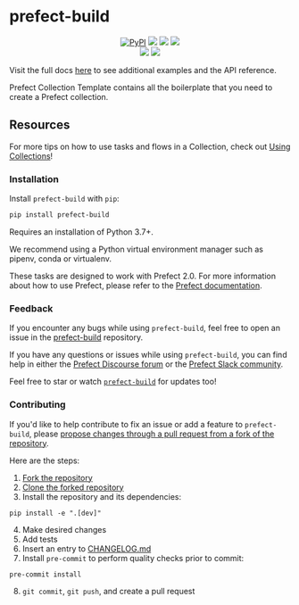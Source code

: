 # prefect-build

<p align="center">
    <!--- Insert a cover image here -->
    <!--- <br> -->
    <a href="https://pypi.python.org/pypi/prefect-build/" alt="PyPI version">
        <img alt="PyPI" src="https://img.shields.io/pypi/v/prefect-build?color=0052FF&labelColor=090422"></a>
    <a href="https://github.com/prefecthq/prefect-build/" alt="Stars">
        <img src="https://img.shields.io/github/stars/prefecthq/prefect-build?color=0052FF&labelColor=090422" /></a>
    <a href="https://pepy.tech/badge/prefect-build/" alt="Downloads">
        <img src="https://img.shields.io/pypi/dm/prefect-build?color=0052FF&labelColor=090422" /></a>
    <a href="https://github.com/prefecthq/prefect-build/pulse" alt="Activity">
        <img src="https://img.shields.io/github/commit-activity/m/prefecthq/prefect-build?color=0052FF&labelColor=090422" /></a>
    <br>
    <a href="https://prefect-community.slack.com" alt="Slack">
        <img src="https://img.shields.io/badge/slack-join_community-red.svg?color=0052FF&labelColor=090422&logo=slack" /></a>
    <a href="https://discourse.prefect.io/" alt="Discourse">
        <img src="https://img.shields.io/badge/discourse-browse_forum-red.svg?color=0052FF&labelColor=090422&logo=discourse" /></a>
</p>

Visit the full docs [here](https://prefecthq.github.io/prefect-build) to see additional examples and the API reference.

Prefect Collection Template contains all the boilerplate that you need to create a Prefect collection.


<!--- ### Add a real-world example of how to use this Collection here

Offer some motivation on why this helps.

After installing `prefect-build` and [saving the credentials](#saving-credentials-to-block), you can easily use it within your flows to help you achieve the aforementioned benefits!

```python
from prefect import flow, get_run_logger
```

--->

## Resources

For more tips on how to use tasks and flows in a Collection, check out [Using Collections](https://orion-docs.prefect.io/collections/usage/)!

### Installation

Install `prefect-build` with `pip`:

```bash
pip install prefect-build
```

Requires an installation of Python 3.7+.

We recommend using a Python virtual environment manager such as pipenv, conda or virtualenv.

These tasks are designed to work with Prefect 2.0. For more information about how to use Prefect, please refer to the [Prefect documentation](https://orion-docs.prefect.io/).

<!--- ### Saving credentials to block

Note, to use the `load` method on Blocks, you must already have a block document [saved through code](https://orion-docs.prefect.io/concepts/blocks/#saving-blocks) or [saved through the UI](https://orion-docs.prefect.io/ui/blocks/).

Below is a walkthrough on saving block documents through code.

1. Head over to <SERVICE_URL>.
2. Login to your <SERVICE> account.
3. Click "+ Create new secret key".
4. Copy the generated API key.
5. Create a short script, replacing the placeholders (or do so in the UI).

```python
from prefect_build import Block
Block(api_key="API_KEY_PLACEHOLDER").save("BLOCK_NAME_PLACEHOLDER")
```

Congrats! You can now easily load the saved block, which holds your credentials:

```python
from prefect_build import Block
Block.load("BLOCK_NAME_PLACEHOLDER")
```

!!! info "Registering blocks"

    Register blocks in this module to
    [view and edit them](https://orion-docs.prefect.io/ui/blocks/)
    on Prefect Cloud:

    ```bash
    prefect block register -m prefect_build
    ```

A list of available blocks in `prefect-build` and their setup instructions can be found [here](https://prefecthq.github.io/prefect-build/blocks_catalog).

--->

### Feedback

If you encounter any bugs while using `prefect-build`, feel free to open an issue in the [prefect-build](https://github.com/prefecthq/prefect-build) repository.

If you have any questions or issues while using `prefect-build`, you can find help in either the [Prefect Discourse forum](https://discourse.prefect.io/) or the [Prefect Slack community](https://prefect.io/slack).

Feel free to star or watch [`prefect-build`](https://github.com/prefecthq/prefect-build) for updates too!

### Contributing

If you'd like to help contribute to fix an issue or add a feature to `prefect-build`, please [propose changes through a pull request from a fork of the repository](https://docs.github.com/en/pull-requests/collaborating-with-pull-requests/proposing-changes-to-your-work-with-pull-requests/creating-a-pull-request-from-a-fork).

Here are the steps:

1. [Fork the repository](https://docs.github.com/en/get-started/quickstart/fork-a-repo#forking-a-repository)
2. [Clone the forked repository](https://docs.github.com/en/get-started/quickstart/fork-a-repo#cloning-your-forked-repository)
3. Install the repository and its dependencies:
```
pip install -e ".[dev]"
```
4. Make desired changes
5. Add tests
6. Insert an entry to [CHANGELOG.md](https://github.com/prefecthq/prefect-build/blob/main/CHANGELOG.md)
7. Install `pre-commit` to perform quality checks prior to commit:
```
pre-commit install
```
8. `git commit`, `git push`, and create a pull request
